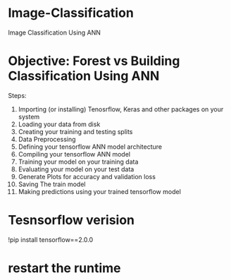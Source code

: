 # Image-Classification
Image Classification Using ANN


# Objective: Forest vs Building Classification Using ANN

Steps:
1. Importing (or installing) Tenosrflow, Keras and other packages on your system
2. Loading your data from disk
3. Creating your training and testing splits
4. Data Preprocessing 
5. Defining your tensorflow ANN model architecture
6. Compiling your tensorflow ANN model
7. Training your model on your training data
8. Evaluating your model on your test data
9. Generate Plots for accuracy and validation loss
10. Saving The train model
11. Making predictions using your trained tensorflow model


# Tesnsorflow verision 

!pip install tensorflow==2.0.0

# restart the runtime

